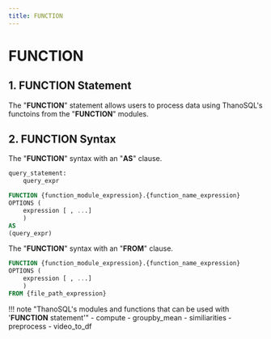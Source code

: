 ```yaml
---
title: FUNCTION
---
```


# __FUNCTION__

## __1. FUNCTION Statement__

The "__FUNCTION__" statement allows users to process data using ThanoSQL's functoins from the "__FUNCTION__" modules.

## __2. FUNCTION Syntax__

The "__FUNCTION__" syntax with an "__AS__" clause. 

```sql
query_statement:
    query_expr

FUNCTION {function_module_expression}.{function_name_expression}
OPTIONS (
    expression [ , ...]
    )
AS
(query_expr)
```

The "__FUNCTION__" syntax with an "__FROM__" clause. 

```sql
FUNCTION {function_module_expression}.{function_name_expression}
OPTIONS (
    expression [ , ...]
    )
FROM {file_path_expression}
```


!!! note "ThanoSQL's modules and functions that can be used with '__FUNCTION__ statement'"
    - compute
        - groupby_mean
        - similiarities
    - preprocess
        - video_to_df     